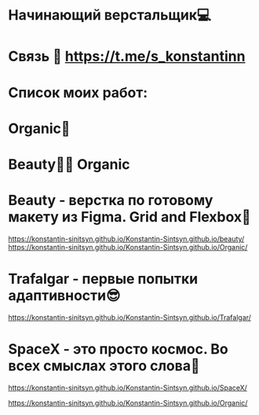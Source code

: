 
# Начинающий верстальщик💻
# Связь 📲 https://t.me/s_konstantinn
#
# Список моих работ:
#
# Organic🥩




# Beauty👨‍💻 Organic
# Beauty - верстка по готовому макету из Figma. Grid and Flexbox💙
https://konstantin-sinitsyn.github.io/Konstantin-Sintsyn.github.io/beauty/
https://konstantin-sinitsyn.github.io/Konstantin-Sintsyn.github.io/Organic/
# Trafalgar - первые попытки адаптивности😎
https://konstantin-sinitsyn.github.io/Konstantin-Sintsyn.github.io/Trafalgar/ 

# SpaceX - это просто космос. Во всех смыслах этого слова🚀
https://konstantin-sinitsyn.github.io/Konstantin-Sintsyn.github.io/SpaceX/




https://konstantin-sinitsyn.github.io/Konstantin-Sintsyn.github.io/Organic/
